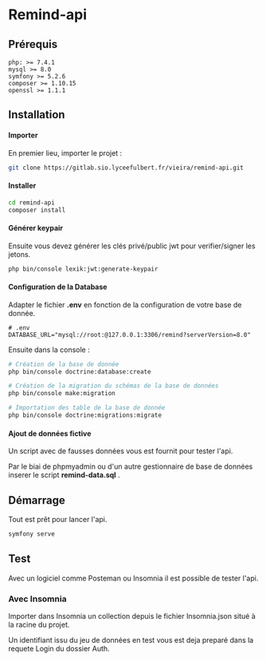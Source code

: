 # Remind-api


## Prérequis

```
php: >= 7.4.1
mysql >= 8.0
symfony >= 5.2.6
composer >= 1.10.15
openssl >= 1.1.1
```


## Installation

#### Importer

En premier lieu, importer le projet :

``` bash
git clone https://gitlab.sio.lyceefulbert.fr/vieira/remind-api.git
```

#### Installer

``` bash
cd remind-api
composer install
```

#### Générer keypair

Ensuite vous devez générer les clés privé/public jwt pour verifier/signer les jetons.

``` bash
php bin/console lexik:jwt:generate-keypair
```

#### Configuration de la Database

Adapter le fichier __.env__ en fonction de la configuration de votre base de donnée.
```
# .env
DATABASE_URL="mysql://root:@127.0.0.1:3306/remind?serverVersion=8.0"
```

Ensuite dans la console :
``` bash
# Création de la base de donnée
php bin/console doctrine:database:create

# Création de la migration du schémas de la base de données
php bin/console make:migration

# Importation des table de la base de donnée
php bin/console doctrine:migrations:migrate
```

#### Ajout de données fictive

Un script avec de fausses données vous est fournit pour tester l'api.

Par le biai de phpmyadmin ou d'un autre gestionnaire de base de données inserer le script __remind-data.sql__ .


## Démarrage

Tout est prêt pour lancer l'api.
```bash
symfony serve
```


## Test

Avec un logiciel comme Posteman ou Insomnia il est possible de tester l'api.

### Avec Insomnia

Importer dans Insomnia un collection depuis le fichier Insomnia.json situé à la racine du projet.

Un identifiant issu du jeu de données en test vous est deja preparé dans la requete Login du dossier Auth.
